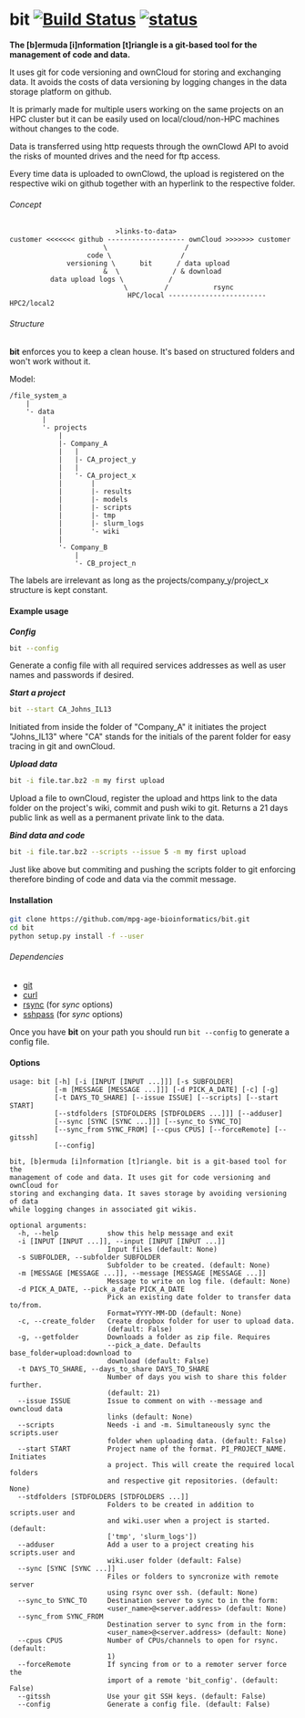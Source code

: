 # bit [![Build Status](https://travis-ci.org/mpg-age-bioinformatics/bit.svg?branch=master)](https://travis-ci.org/mpg-age-bioinformatics/bit) [![status](http://joss.theoj.org/papers/3714b0dbb3e3e5acb4277537d7093dee/status.svg)](http://joss.theoj.org/papers/3714b0dbb3e3e5acb4277537d7093dee)

**The [b]ermuda [i]nformation [t]riangle is a git-based tool for the management of code and data.**

It uses git for code versioning and ownCloud for storing and exchanging data. It avoids the costs of data versioning by logging changes in the data storage platform on github.

It is primarly made for multiple users working on the same projects on an HPC cluster but it can be easily used on local/cloud/non-HPC machines without changes to the code.

Data is transferred using http requests through the ownClowd API to avoid the risks of mounted drives and the need for ftp access.

Every time data is uploaded to ownClowd, the upload is registered on the respective wiki on github together with an hyperlink to the respective folder.

###### Concept

```
                          >links-to-data>
customer <<<<<<< github ------------------- ownCloud >>>>>>> customer
                       \                   /
                   code \                 /
              versioning \      bit      / data upload
                       &  \             / & download
          data upload logs \           /
                            \         /           rsync
                             HPC/local ------------------------HPC2/local2
```

###### Structure

**bit** enforces you to keep a clean house. It's based on structured folders and won't work without it.

Model:

```
/file_system_a
    |
    '- data
        |
        '- projects
            |
            |- Company_A
            |   |
            |   |- CA_project_y
            |   |
            |   '- CA_project_x
            |       |
            |       |- results
            |       |- models
            |       |- scripts
            |       |- tmp
            |       |- slurm_logs
            |       '- wiki
            |
            '- Company_B
                |
                '- CB_project_n
```

The labels are irrelevant as long as the projects/company_y/project_x structure is kept constant.

#### Example usage

**_Config_**
```bash
bit --config
```
Generate a config file with all required services addresses as well as user names and passwords if desired.

**_Start a project_**
```bash
bit --start CA_Johns_IL13
```
Initiated from inside the folder of "Company_A" it initiates the project "Johns_IL13" where "CA" stands for the initials of the parent folder for easy tracing in git and ownCloud.

**_Upload data_**
```bash
bit -i file.tar.bz2 -m my first upload
```
Upload a file to ownCloud, register the upload and https link to the data folder on the project's wiki, commit and push wiki to git. Returns a 21 days public link as well as a permanent private link to the data.

**_Bind data and code_**
```bash
bit -i file.tar.bz2 --scripts --issue 5 -m my first upload
```
Just like above but commiting and pushing the scripts folder to git enforcing therefore binding of code and data via the commit message.



#### Installation

```bash
git clone https://github.com/mpg-age-bioinformatics/bit.git
cd bit
python setup.py install -f --user
```

###### Dependencies

* [git](https://git-scm.com)
* [curl](https://curl.haxx.se)
* [rsync](https://rsync.samba.org) (for *sync* options)
* [sshpass](https://sourceforge.net/projects/sshpass/) (for *sync* options)

Once you have **bit** on your path you should run `bit --config` to generate a config file.

#### Options

```
usage: bit [-h] [-i [INPUT [INPUT ...]]] [-s SUBFOLDER]
           [-m [MESSAGE [MESSAGE ...]]] [-d PICK_A_DATE] [-c] [-g]
           [-t DAYS_TO_SHARE] [--issue ISSUE] [--scripts] [--start START]
           [--stdfolders [STDFOLDERS [STDFOLDERS ...]]] [--adduser]
           [--sync [SYNC [SYNC ...]]] [--sync_to SYNC_TO]
           [--sync_from SYNC_FROM] [--cpus CPUS] [--forceRemote] [--gitssh]
           [--config]

bit, [b]ermuda [i]nformation [t]riangle. bit is a git-based tool for the
management of code and data. It uses git for code versioning and ownCloud for
storing and exchanging data. It saves storage by avoiding versioning of data
while logging changes in associated git wikis.

optional arguments:
  -h, --help            show this help message and exit
  -i [INPUT [INPUT ...]], --input [INPUT [INPUT ...]]
                        Input files (default: None)
  -s SUBFOLDER, --subfolder SUBFOLDER
                        Subfolder to be created. (default: None)
  -m [MESSAGE [MESSAGE ...]], --message [MESSAGE [MESSAGE ...]]
                        Message to write on log file. (default: None)
  -d PICK_A_DATE, --pick_a_date PICK_A_DATE
                        Pick an existing date folder to transfer data to/from.
                        Format=YYYY-MM-DD (default: None)
  -c, --create_folder   Create dropbox folder for user to upload data.
                        (default: False)
  -g, --getfolder       Downloads a folder as zip file. Requires
                        --pick_a_date. Defaults base_folder=upload:download to
                        download (default: False)
  -t DAYS_TO_SHARE, --days_to_share DAYS_TO_SHARE
                        Number of days you wish to share this folder further.
                        (default: 21)
  --issue ISSUE         Issue to comment on with --message and owncloud data
                        links (default: None)
  --scripts             Needs -i and -m. Simultaneously sync the scripts.user
                        folder when uploading data. (default: False)
  --start START         Project name of the format. PI_PROJECT_NAME. Initiates
                        a project. This will create the required local folders
                        and respective git repositories. (default: None)
  --stdfolders [STDFOLDERS [STDFOLDERS ...]]
                        Folders to be created in addition to scripts.user and
                        and wiki.user when a project is started. (default:
                        ['tmp', 'slurm_logs'])
  --adduser             Add a user to a project creating his scripts.user and
                        wiki.user folder (default: False)
  --sync [SYNC [SYNC ...]]
                        Files or folders to syncronize with remote server
                        using rsync over ssh. (default: None)
  --sync_to SYNC_TO     Destination server to sync to in the form:
                        <user_name>@<server.address> (default: None)
  --sync_from SYNC_FROM
                        Destination server to sync from in the form:
                        <user_name>@<server.address> (default: None)
  --cpus CPUS           Number of CPUs/channels to open for rsync. (default:
                        1)
  --forceRemote         If syncing from or to a remoter server force the
                        import of a remote 'bit_config'. (default: False)
  --gitssh              Use your git SSH keys. (default: False)
  --config              Generate a config file. (default: False)

```
